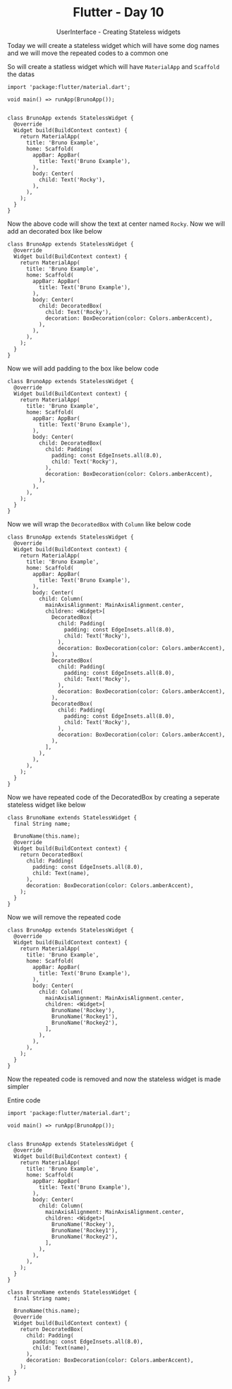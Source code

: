 <div align="center">
  <h1>Flutter - Day 10</h1>
  <p>UserInterface - Creating Stateless widgets</p>
</div>

Today we will create a stateless widget which will have some dog names and we will move the repeated codes to a common one

So will create a statless widget which will have `MaterialApp` and `Scaffold` the datas

```
import 'package:flutter/material.dart';

void main() => runApp(BrunoApp());


class BrunoApp extends StatelessWidget {
  @override
  Widget build(BuildContext context) {
    return MaterialApp(
      title: 'Bruno Example',
      home: Scaffold(
        appBar: AppBar(
          title: Text('Bruno Example'),
        ),
        body: Center(
          child: Text('Rocky'),
        ),
      ),
    );
  }
}
```

Now the above code will show the text at center named `Rocky`. Now we will add an decorated box like below

```
class BrunoApp extends StatelessWidget {
  @override
  Widget build(BuildContext context) {
    return MaterialApp(
      title: 'Bruno Example',
      home: Scaffold(
        appBar: AppBar(
          title: Text('Bruno Example'),
        ),
        body: Center(
          child: DecoratedBox(
            child: Text('Rocky'),
            decoration: BoxDecoration(color: Colors.amberAccent),
          ),
        ),
      ),
    );
  }
}
```
Now we will add padding to the box like below code

```
class BrunoApp extends StatelessWidget {
  @override
  Widget build(BuildContext context) {
    return MaterialApp(
      title: 'Bruno Example',
      home: Scaffold(
        appBar: AppBar(
          title: Text('Bruno Example'),
        ),
        body: Center(
          child: DecoratedBox(
            child: Padding(
              padding: const EdgeInsets.all(8.0),
              child: Text('Rocky'),
            ),
            decoration: BoxDecoration(color: Colors.amberAccent),
          ),
        ),
      ),
    );
  }
}
```

Now we will wrap the `DecoratedBox` with `Column` like below code

```
class BrunoApp extends StatelessWidget {
  @override
  Widget build(BuildContext context) {
    return MaterialApp(
      title: 'Bruno Example',
      home: Scaffold(
        appBar: AppBar(
          title: Text('Bruno Example'),
        ),
        body: Center(
          child: Column(
            mainAxisAlignment: MainAxisAlignment.center,
            children: <Widget>[
              DecoratedBox(
                child: Padding(
                  padding: const EdgeInsets.all(8.0),
                  child: Text('Rocky'),
                ),
                decoration: BoxDecoration(color: Colors.amberAccent),
              ),
              DecoratedBox(
                child: Padding(
                  padding: const EdgeInsets.all(8.0),
                  child: Text('Rocky'),
                ),
                decoration: BoxDecoration(color: Colors.amberAccent),
              ),
              DecoratedBox(
                child: Padding(
                  padding: const EdgeInsets.all(8.0),
                  child: Text('Rocky'),
                ),
                decoration: BoxDecoration(color: Colors.amberAccent),
              ),
            ],
          ),
        ),
      ),
    );
  }
}
```

Now we have repeated code of the DecoratedBox by creating a seperate stateless widget like below

```
class BrunoName extends StatelessWidget {
  final String name;

  BrunoName(this.name);
  @override
  Widget build(BuildContext context) {
    return DecoratedBox(
      child: Padding(
        padding: const EdgeInsets.all(8.0),
        child: Text(name),
      ),
      decoration: BoxDecoration(color: Colors.amberAccent),
    );
  }
}
```

Now we will remove the repeated code 

```
class BrunoApp extends StatelessWidget {
  @override
  Widget build(BuildContext context) {
    return MaterialApp(
      title: 'Bruno Example',
      home: Scaffold(
        appBar: AppBar(
          title: Text('Bruno Example'),
        ),
        body: Center(
          child: Column(
            mainAxisAlignment: MainAxisAlignment.center,
            children: <Widget>[
              BrunoName('Rockey'),
              BrunoName('Rockey1'),
              BrunoName('Rockey2'),
            ],
          ),
        ),
      ),
    );
  }
}
```

Now the repeated code is removed and now the stateless widget is made simpler

Entire code

```
import 'package:flutter/material.dart';

void main() => runApp(BrunoApp());


class BrunoApp extends StatelessWidget {
  @override
  Widget build(BuildContext context) {
    return MaterialApp(
      title: 'Bruno Example',
      home: Scaffold(
        appBar: AppBar(
          title: Text('Bruno Example'),
        ),
        body: Center(
          child: Column(
            mainAxisAlignment: MainAxisAlignment.center,
            children: <Widget>[
              BrunoName('Rockey'),
              BrunoName('Rockey1'),
              BrunoName('Rockey2'),
            ],
          ),
        ),
      ),
    );
  }
}

class BrunoName extends StatelessWidget {
  final String name;

  BrunoName(this.name);
  @override
  Widget build(BuildContext context) {
    return DecoratedBox(
      child: Padding(
        padding: const EdgeInsets.all(8.0),
        child: Text(name),
      ),
      decoration: BoxDecoration(color: Colors.amberAccent),
    );
  }
}
```